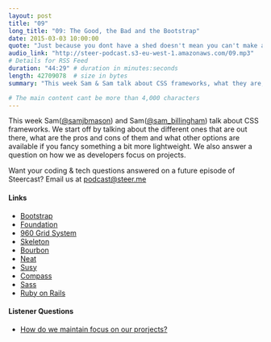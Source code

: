 ```yaml
---
layout: post
title: "09"
long_title: "09: The Good, the Bad and the Bootstrap"
date: 2015-03-03 10:00:00
quote: "Just because you dont have a shed doesn't mean you can't make a great show"
audio_link: "http://steer-podcast.s3-eu-west-1.amazonaws.com/09.mp3"
# Details for RSS Feed
duration: "44:29" # duration in minutes:seconds
length: 42709078  # size in bytes
summary: "This week Sam & Sam talk about CSS frameworks, what they are, what they are good for and why are certain people dead against using them." # Short description of the episode

# The main content cant be more than 4,000 characters
---
```


This week Sam([@samjbmason](https://twitter.com/samjbmason)) and Sam([@sam_billingham](https://twitter.com/sam_billingham)) talk about CSS frameworks. We start off by talking about the different ones that are out there, what are the pros and cons of them and what other options are available if you fancy something a bit more lightweight. We also answer a question on how we as developers focus on projects.

Want your coding & tech questions answered on a future episode of Steercast? Email us at [podcast@steer.me](mailto:podcast@steer.me)

#### Links
- [Bootstrap](http://getbootstrap.com/)
- [Foundation](http://foundation.zurb.com/)
- [960 Grid System](http://960.gs/)
- [Skeleton](http://getskeleton.com/)
- [Bourbon](http://bourbon.io/)
- [Neat](http://neat.bourbon.io/)
- [Susy](http://susy.oddbird.net/)
- [Compass](http://compass-style.org/)
- [Sass](http://sass-lang.com/)
- [Ruby on Rails](http://rubyonrails.org/)

#### Listener Questions
- [How do we maintain focus on our prorjects?](#t=32:26)
